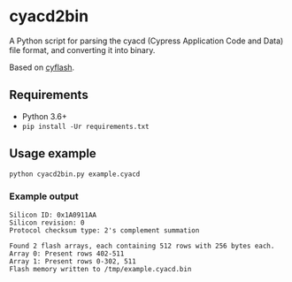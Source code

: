 # cyacd2bin

A Python script for parsing the cyacd (Cypress Application Code and Data) file format, and converting it into binary.

Based on [cyflash](https://github.com/arachnidlabs/cyflash).

## Requirements

- Python 3.6+
- `pip install -Ur requirements.txt`

## Usage example
```bash
python cyacd2bin.py example.cyacd
```

### Example output

```
Silicon ID: 0x1A0911AA
Silicon revision: 0
Protocol checksum type: 2's complement summation

Found 2 flash arrays, each containing 512 rows with 256 bytes each.
Array 0: Present rows 402-511
Array 1: Present rows 0-302, 511
Flash memory written to /tmp/example.cyacd.bin
```